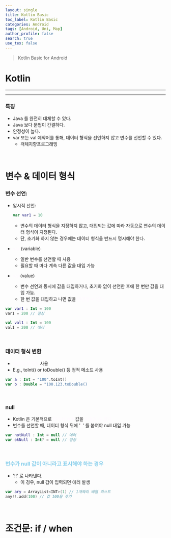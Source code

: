 ```yaml
---
layout: single
title: Kotlin Basic
toc_label: Kotlin Basic
categories: Android
tags: [Android, Uni, Map]
author_profile: false
search: true
use_tex: false
---
```


> Kotlin Basic for Android

# Kotlin

---

---

### 특징
- Java 를 완전히 대체할 수 있다.
- Java 보다 문법이 간결하다.
- 안정성이 높다.
- var 또는 val 예약어를 통해, 데이터 형식을 선언하지 않고 변수를 선언할 수 있다.
  - 객체지향프로그래밍

<br>

# 변수 & 데이터 형식

### 변수 선언:
- 암시적 선언:
  ```kotlin
  var var1 = 10
  ```
  - 변수의 데이터 형식을 지정하지 않고, 대입되는 값에 따라 자동으로 변수의 데이터 형식이 지정된다.
  - 단, 초기화 하지 않는 경우에는 데이터 형식을 반드시 명시해야 한다.

- <span style='color:#fff9ff'>var</span> (variable)
  - 일반 변수를 선언할 때 사용
  - 필요할 때 마다 계속 다른 값을 대입 가능
- <span style='color:#fff9ff'>val</span> (value)
  - 변수 선언과 동시에 값을 대입하거나, 초기화 없이 선언한 후에 한 번만 값을 대입 가능.
  - 한 번 값을 대입하고 나면 값을 <span style='color:#fff9ff'>변경할 수 없다.</span>

```kotlin
var var1 : Int = 100
var1 = 200 // 정상

val val1 : Int = 100
val1 = 200 // 에러
```

<br>

### 데이터 형식 변환
- <span style='color:#fff9ff'>캐스팅 연산자</span> 사용
- E.g., toInt() or toDouble() 등 정적 메소드 사용
```kotlin
var a : Int = "100".toInt()
var b : Double = "100.123.toDouble() 
```

<br>

### null
- Kotlin 은 기본적으로 <span style='color:#fff9ff'>변수에 null</span> 값을 <span style='color:#fff9ff'>사용할 수 없다.</span>
- 번수를 선언할 때, 데이터 형식 뒤에 '<span style='color:#fff9ff'>?</span>' 를 붙여야 null 대입 가능
```kotlin
var notNull : Int = null // 에러
var okNull : Int? = null // 정상
```

<br>

### <span style='color:skyblue'>번수가 null 값이 아니라고 표시해야 하는 경우</span>
- '!!' 로 나타낸다.
  - 이 경우, null 갑이 입력되면 에러 발생
```kotlin
var ary = ArrayList<INT>(1) // 1개짜리 배열 리스트
any!!.add(100) // 값 100을 추가
```

<br>

# 조건문: if / when
##